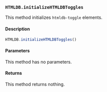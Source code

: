 ### `HTMLDB.initializeHTMLDBToggles`

This method initializes `htmldb-toggle` elements.

#### Description

```javascript
HTMLDB.initializeHTMLDBToggles()
```

#### Parameters

This method has no parameters.

#### Returns

This method returns nothing.